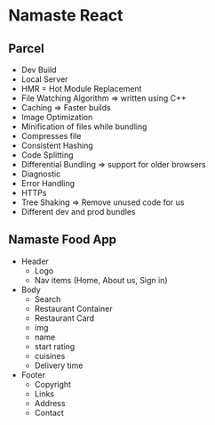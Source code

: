 # Namaste React

## Parcel

- Dev Build
- Local Server
- HMR = Hot Module Replacement
- File Watching Algorithm => written using C++
- Caching => Faster builds
- Image Optimization
- Minification of files while bundling
- Compresses file
- Consistent Hashing
- Code Splitting
- Differential Bundling => support for older browsers
- Diagnostic
- Error Handling
- HTTPs
- Tree Shaking => Remove unused code for us
- Different dev and prod bundles

## Namaste Food App

- Header
  - Logo
  - Nav items (Home, About us, Sign in)
- Body
  - Search
  - Restaurant Container
  - Restaurant Card
  - img
  - name
  - start rating
  - cuisines
  - Delivery time
- Footer
  - Copyright
  - Links
  - Address
  - Contact
